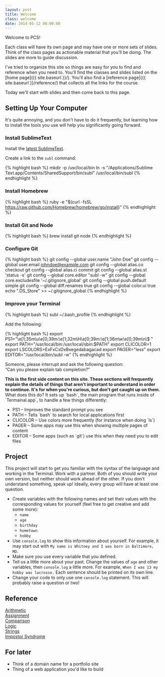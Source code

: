 ```yaml
---
layout: post
title: Welcome
class: welcome
date: 2014-05-12 00:00:00
---
```


Welcome to PCS!

Each class will have its own page and may have one or more sets of slides. Think
of the class pages as actionable material that you'll be doing. The slides are
more to guide discussion.

I've tried to organize this site so things are easy for you to find and reference when
you need to. You'll find the classes and slides listed on the [home page]({{ site.baseurl }}/).
You'll also find a [reference page]({{ site.baseurl }}/reference/) that collects all the links
for the course.

Today we'll start with slides and then come back to this page.

## Setting Up Your Computer

It's quite annoying, and you don't have to do it frequently, but learning how
to install the tools you use will help you significantly going forward.

### Install SublimeText

Install the [latest SublimeText](http://www.sublimetext.com/3).

Create a link to the `subl` command:

{% highlight bash %}
mkdir -p /usr/local/bin
ln -s "/Applications/Sublime Text.app/Contents/SharedSupport/bin/subl" /usr/local/bin/subl
{% endhighlight %}


### Install Homebrew

{% highlight bash %}
ruby -e "$(curl -fsSL https://raw.github.com/Homebrew/homebrew/go/install)"
{% endhighlight %}

### Install Git and Node

{% highlight bash %}
brew install git node
{% endhighlight %}

### Configure Git

{% highlight bash %}
git config --global user.name "John Doe"
git config --global user.email johndoe@example.com
git config --global alias.co checkout
git config --global alias.ci commit
git config --global alias.st 'status -s'
git config --global core.editor "subl -w"
git config --global core.excludesfile '~/.gitignore_global'
git config --global push.default simple
git config --global diff.renames true
git config --global color.ui true
echo ".DS_Store" >> ~/.gitignore_global
{% endhighlight %}


### Improve your Terminal

{% highlight bash %}
subl ~/.bash_profile
{% endhighlight %}

Add the following:

{% highlight bash %}
export PS1="\e[1;35m\u\e[0;39m:\e[1;32m\H\e[0;39m:\e[1;36m\w\e[0;39m\n\\$ "
export PATH="/usr/local/bin:/usr/local/sbin:$PATH"
export CLICOLOR=1
export LSCOLORS=ExFxCxDxBxegedabagacad
export PAGER="less"
export EDITOR="/usr/local/bin/subl -w"
{% endhighlight %}

Someone, please interrupt and ask the following question:  
<q>Can you please explain tab completion?</q>

<aside>
  <strong>
    This is the first side content on this site. These sections will frequently explain the details of things that
    aren't important to understand in order to continue. It's for when you're curious, but don't get caught up on
    them.
  </strong>
  What does this do? It sets up `bash`, the main program that runs inside of `Termainal.app`, to handle a few things differently:
  <ul>
    <li>PS1 &ndash; Improves the standard prompt you see</li>
    <li>PATH &ndash; Tells `bash` to search for local applications first</li>
    <li>CLICOLOR &ndash; Use colors more frequently (for instance when doing `ls`)</li>
    <li>PAGER &ndash; Some apps may use this when showing multiple pages of content</li>
    <li>EDITOR &ndash; Some apps (such as `git`) use this when they need you to edit files</li>
  </ul>
</aside>


## Project

This project will start to get you familiar with the syntax of the language and
working in the Terminal. Work with a partner. Both of you should write your own
version, but neither should work ahead of the other. If you don't understand
something, speak up! Ideally, every group will have at least one question.

- Create variables with the following names and set their values with the
  corresponding values for yourself (feel free to get creative and add some
  more):
  - `name`
  - `age`
  - `birthday`
  - `hometown`
  - `hobby`
- Use `console.log` to show this information about yourself. For example, it
  may start out with `My name is Whitney and I was born in Baltimore, MD`.
- Make sure you use every variable that you defined.
- Tell us a little more about your past. Change the values of `age` and other
  variables, then `console.log` a little more. For example,
  `When I was 13 my hobby was lacrosse.` Each sentence should be printed on its
  own line.
- Change your code to only use one `console.log` statement. This will probably
  raise a question or two!


## Reference

[Arithmetic][mdn-arithmetic]  
[Assignment][mdn-assignment]  
[Comparison][mdn-comparison]  
[Logic][mdn-logic]  
[Strings][mdn-strings]  
[Impostor Syndrome][impostor]  


## For later

- Think of a domain name for a portfolio site
- Thing of a web application you'd like to build

[mdn-arithmetic]: https://developer.mozilla.org/en-US/docs/Web/JavaScript/Reference/Operators/Arithmetic_Operators
[mdn-assignment]: https://developer.mozilla.org/en-US/docs/Web/JavaScript/Reference/Operators/Assignment_Operators
[mdn-comparison]: https://developer.mozilla.org/en-US/docs/Web/JavaScript/Reference/Operators/Comparison_Operators
[mdn-logic]: https://developer.mozilla.org/en-US/docs/Web/JavaScript/Reference/Operators/Logical_Operators
[mdn-strings]: https://developer.mozilla.org/en-US/docs/Web/JavaScript/Reference/Operators/String_Operators
[impostor]: https://medium.com/tech-talk/bdae04e46ec5
